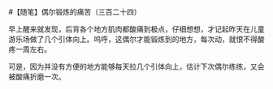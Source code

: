 #【随笔】偶尔锻炼的痛苦（三百二十四）

早上醒来就发现，后背各个地方肌肉都酸痛到极点，仔细想想，才记起昨天在儿童游乐场做了几个引体向上。呜呼，这偶尔才能锻炼到的地方，每次动，就恨不得酸疼一周左右。

可是，因为并没有方便的地方能够每天拉几个引体向上，估计下次偶尔练练，又会被酸痛折磨一次。